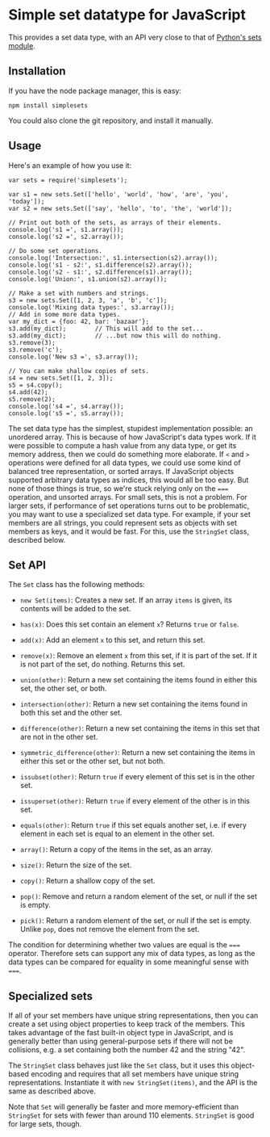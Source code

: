 Simple set datatype for JavaScript
==========

This provides a set data type, with an API very close to that of [Python's sets module](http://docs.python.org/library/sets.html).

Installation
----------

If you have the node package manager, this is easy:

    npm install simplesets

You could also clone the git repository, and install it manually.

Usage
----------

Here's an example of how you use it:

    var sets = require('simplesets');
    
    var s1 = new sets.Set(['hello', 'world', 'how', 'are', 'you', 'today']);
    var s2 = new sets.Set(['say', 'hello', 'to', 'the', 'world']);
    
    // Print out both of the sets, as arrays of their elements.
    console.log('s1 =', s1.array());
    console.log('s2 =', s2.array());
    
    // Do some set operations.
    console.log('Intersection:', s1.intersection(s2).array());
    console.log('s1 - s2:', s1.difference(s2).array());
    console.log('s2 - s1:', s2.difference(s1).array());
    console.log('Union:', s1.union(s2).array());
    
    // Make a set with numbers and strings.
    s3 = new sets.Set([1, 2, 3, 'a', 'b', 'c']);
    console.log('Mixing data types:', s3.array());
    // Add in some more data types.
    var my_dict = {foo: 42, bar: 'bazaar'};
    s3.add(my_dict);		// This will add to the set...
    s3.add(my_dict);		// ...but now this will do nothing.
    s3.remove(3);
    s3.remove('c');
    console.log('New s3 =', s3.array());
    
    // You can make shallow copies of sets.
    s4 = new sets.Set([1, 2, 3]);
    s5 = s4.copy();
    s4.add(42);
    s5.remove(2);
    console.log('s4 =', s4.array());
    console.log('s5 =', s5.array());
    
The set data type has the simplest, stupidest implementation possible: an unordered array. This is because of how JavaScript's data types work. If it were possible to compute a hash value from any data type, or get its memory address, then we could do something more elaborate. If `<` and `>` operations were defined for all data types, we could use some kind of balanced tree representation, or sorted arrays. If JavaScript objects supported arbitrary data types as indices, this would all be too easy. But none of those things is true, so we're stuck relying only on the `===` operation, and unsorted arrays. For small sets, this is not a problem. For larger sets, if performance of set operations turns out to be problematic, you may want to use a specialized set data type. For example, if your set members are all strings, you could represent sets as objects with set members as keys, and it would be fast. For this, use the `StringSet` class, described below.

Set API
----------

The `Set` class has the following methods:

* `new Set(items)`: Creates a new set. If an array `items` is given, its contents will be added to the set.

* `has(x)`: Does this set contain an element `x`? Returns `true` or `false`.

* `add(x)`: Add an element `x` to this set, and return this set.

* `remove(x)`: Remove an element `x` from this set, if it is part of the set. If it is not part of the set, do nothing. Returns this set.

* `union(other)`: Return a new set containing the items found in either this set, the other set, or both.

* `intersection(other)`: Return a new set containing the items found in both this set and the other set.

* `difference(other)`: Return a new set containing the items in this set that are not in the other set.

* `symmetric_difference(other)`: Return a new set containing the items in either this set or the other set, but not both.

* `issubset(other)`: Return `true` if every element of this set is in the other set.

* `issuperset(other)`: Return `true` if every element of the other is in this set.

* `equals(other)`: Return `true` if this set equals another set, i.e. if every element in each set is equal to an element in the other set.

* `array()`: Return a copy of the items in the set, as an array.

* `size()`: Return the size of the set.

* `copy()`: Return a shallow copy of the set.

* `pop()`: Remove and return a random element of the set, or null if the set is empty.

* `pick()`: Return a random element of the set, or null if the set is empty. Unlike `pop`, does not remove the element from the set.

The condition for determining whether two values are equal is the `===` operator. Therefore sets can support any mix of data types, as long as the data types can be compared for equality in some meaningful sense with `===`.

Specialized sets
----------

If all of your set members have unique string representations, then you can create a set using object properties to keep track of the members. This takes advantage of the fast built-in object type in JavaScript, and is generally better than using general-purpose sets if there will not be collisions, e.g. a set containing both the number 42 and the string "42".

The `StringSet` class behaves just like the `Set` class, but it uses this object-based encoding and requires that all set members have unique string representations. Instantiate it with `new StringSet(items)`, and the API is the same as described above.

Note that `Set` will generally be faster and more memory-efficient than `StringSet` for sets with fewer than around 110 elements. `StringSet` is good for large sets, though.

